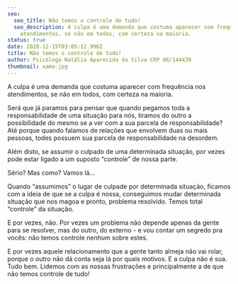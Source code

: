 ```yaml
---
seo:
  seo_title: Não temos o controle de tudo!
  seo_description: A culpa é uma demanda que costuma aparecer com frequência nos
    atendimentos, se não em todos, com certeza na maioria.
status: true
date: 2020-12-15T03:05:12.996Z
title: Não temos o controle de tudo!
author: Psicóloga Natália Aparecida da Silva CRP 06/144439
thumbnail: xama.jpg
---
```

<!--StartFragment-->

A culpa é uma demanda que costuma aparecer com frequência nos atendimentos, se não em todos, com certeza na maioria.

Será que já paramos para pensar que quando pegamos toda a responsabilidade de uma situação para nós, tiramos do outro a possibilidade do mesmo se a ver com a sua parcela de responsabilidade? Até porque quando falamos de relações que envolvem duas ou mais pessoas, todes possuem sua parcela de responsabilidade na desordem.

Além disto, se assumir o culpado de uma determinada situação, por vezes pode estar ligado a um suposto “controle” de nossa parte.

Sério? Mas como? Vamos lá...

Quando “assumimos” o lugar de culpade por determinada situação, ficamos com a ideia de que se a culpa é nossa, conseguimos mudar determinada situação que nos magoa e pronto, problema resolvido. Temos total “controle” da situação.

E por vezes, não. Por vezes um problema não depende apenas da gente para se resolver, mas do outro, do externo - e vou contar um segredo pra vocês: não temos controle nenhum sobre estes.

E por vezes aquele relacionamento que a gente tanto almeja não vai rolar, porque o outro não dá conta seja lá por quais motivos. E a culpa não é sua. Tudo bem. Lidemos com as nossas frustrações e principalmente a de que não temos controle de tudo!

<!--EndFragment-->